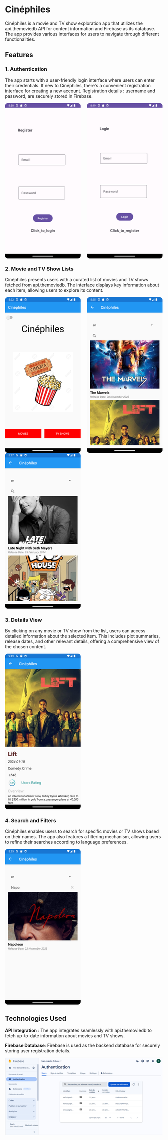 # Cinéphiles
Cinéphiles is a movie and TV show exploration app that utilizes the api.themoviedb API for content information and Firebase as its database. The app provides various interfaces for users to navigate through different functionalities.

## Features
### 1. Authentication
The app starts with a user-friendly login interface where users can enter their credentials. If new to Cinéphiles, there's a convenient registration interface for creating a new account. Registration details : username and password, are securely stored in Firebase.

<div style="display: flex; justify-content: space-between;">
    <img src="screenshots/register.png" alt="Capture d'écran 1" style="width: 48%;" />
    <img src="screenshots/login.png" alt="Capture d'écran 2" style="width: 48%;" />
</div>

### 2. Movie and TV Show Lists
Cinéphiles presents users with a curated list of movies and TV shows fetched from api.themoviedb. The interface displays key information about each item, allowing users to explore its content.

<div style="display: flex; justify-content: space-between;">
    <img src="screenshots/homepage.png" alt="Capture d'écran 1" style="width: 48%;" />
    <img src="screenshots/movies.png" alt="Capture d'écran 2" style="width: 48%;" />
</div>
<img src="screenshots/shows.png" alt="Capture d'écran 1" style="width: 48%;" />

### 3. Details View
By clicking on any movie or TV show from the list, users can access detailed information about the selected item. This includes plot summaries, release dates, and other relevant details, offering a comprehensive view of the chosen content.

<img src="screenshots/detail.png" alt="Capture d'écran 1" style="width: 48%;" />


### 4. Search and Filters
Cinéphiles enables users to search for specific movies or TV shows based on their names. The app also features a filtering mechanism, allowing users to refine their searches according to language preferences.

<img src="screenshots/filter.png" alt="Capture d'écran 1" style="width: 48%;" />

## Technologies Used
**API Integration** : The app integrates seamlessly with api.themoviedb to fetch up-to-date information about movies and TV shows.

**Firebase Database**: Firebase is used as the backend database for securely storing user registration details.

![firebase](screenshots/firebase.png)
